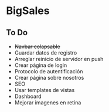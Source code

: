 # BigSales
## To Do
+ ~~Navbar colapsable~~
+ Guardar datos de registro
+ Arreglar reinicio de servidor en push
+ Crear página de login
+ Protocolo de autentificación
+ Crear página sobre nosotros
+ SEO
+ Usar templates de vistas
+ Dashboard
+ Mejorar imagenes en retina